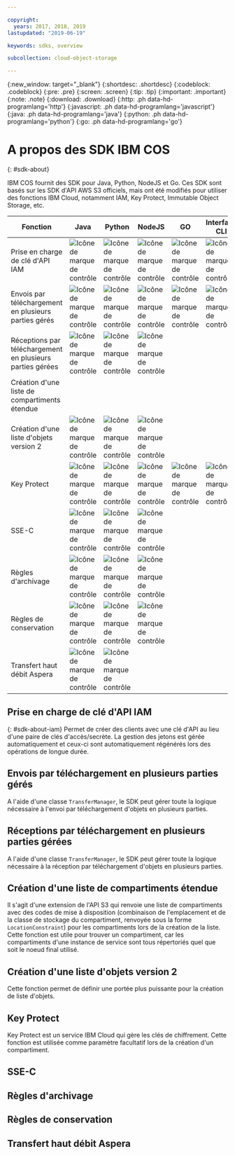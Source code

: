 ```yaml
---

copyright:
  years: 2017, 2018, 2019
lastupdated: "2019-06-19"

keywords: sdks, overview

subcollection: cloud-object-storage

---
```


{:new_window: target="_blank"}
{:shortdesc: .shortdesc}
{:codeblock: .codeblock}
{:pre: .pre}
{:screen: .screen}
{:tip: .tip}
{:important: .important}
{:note: .note}
{:download: .download} 
{:http: .ph data-hd-programlang='http'} 
{:javascript: .ph data-hd-programlang='javascript'} 
{:java: .ph data-hd-programlang='java'} 
{:python: .ph data-hd-programlang='python'}
{:go: .ph data-hd-programlang='go'}

# A propos des SDK IBM COS
{: #sdk-about}

IBM COS fournit des SDK pour Java, Python, NodeJS et Go. Ces SDK sont basés sur les SDK d'API AWS S3 officiels, mais ont été modifiés pour utiliser des fonctions IBM Cloud, notamment IAM, Key Protect, Immutable Object Storage, etc. 

| Fonction                    | Java                                              | Python                                            | NodeJS                                            | GO                                                | Interface CLI                                           |
|-----------------------------|---------------------------------------------------|---------------------------------------------------|---------------------------------------------------|---------------------------------------------------|---------------------------------------------------|
|Prise en charge de clé d'API IAM| ![Icône de marque de contrôle](../../icons/checkmark-icon.svg)| ![Icône de marque de contrôle](../../icons/checkmark-icon.svg)| ![Icône de marque de contrôle](../../icons/checkmark-icon.svg)| ![Icône de marque de contrôle](../../icons/checkmark-icon.svg)| ![Icône de marque de contrôle](../../icons/checkmark-icon.svg)|
|Envois par téléchargement en plusieurs parties gérés| ![Icône de marque de contrôle](../../icons/checkmark-icon.svg)| ![Icône de marque de contrôle](../../icons/checkmark-icon.svg)| ![Icône de marque de contrôle](../../icons/checkmark-icon.svg)| ![Icône de marque de contrôle](../../icons/checkmark-icon.svg)| ![Icône de marque de contrôle](../../icons/checkmark-icon.svg)|
|Réceptions par téléchargement en plusieurs parties gérées| ![Icône de marque de contrôle](../../icons/checkmark-icon.svg)| ![Icône de marque de contrôle](../../icons/checkmark-icon.svg)| ![Icône de marque de contrôle](../../icons/checkmark-icon.svg)|                                                   |                                                   |
|Création d'une liste de compartiments étendue|                                                   |                                                   |                                                   |                                                   |                                                   |
|Création d'une liste d'objets version 2| ![Icône de marque de contrôle](../../icons/checkmark-icon.svg)| ![Icône de marque de contrôle](../../icons/checkmark-icon.svg)| ![Icône de marque de contrôle](../../icons/checkmark-icon.svg)|                                                   |                                                   |
| Key Protect                 | ![Icône de marque de contrôle](../../icons/checkmark-icon.svg)| ![Icône de marque de contrôle](../../icons/checkmark-icon.svg)| ![Icône de marque de contrôle](../../icons/checkmark-icon.svg)| ![Icône de marque de contrôle](../../icons/checkmark-icon.svg)| ![Icône de marque de contrôle](../../icons/checkmark-icon.svg)|
| SSE-C                       | ![Icône de marque de contrôle](../../icons/checkmark-icon.svg)| ![Icône de marque de contrôle](../../icons/checkmark-icon.svg)| ![Icône de marque de contrôle](../../icons/checkmark-icon.svg)|                                                   |                                                   |
|Règles d'archivage| ![Icône de marque de contrôle](../../icons/checkmark-icon.svg)| ![Icône de marque de contrôle](../../icons/checkmark-icon.svg)| ![Icône de marque de contrôle](../../icons/checkmark-icon.svg)|                                                   |                                                   |
|Règles de conservation| ![Icône de marque de contrôle](../../icons/checkmark-icon.svg)| ![Icône de marque de contrôle](../../icons/checkmark-icon.svg)| ![Icône de marque de contrôle](../../icons/checkmark-icon.svg)|                                                   |                                                   |
|Transfert haut débit Aspera| ![Icône de marque de contrôle](../../icons/checkmark-icon.svg)| ![Icône de marque de contrôle](../../icons/checkmark-icon.svg)|                                                   |                                                   |                                                   |

## Prise en charge de clé d'API IAM
{: #sdk-about-iam}
Permet de créer des clients avec une clé d'API au lieu d'une paire de clés d'accès/secrète. La gestion des jetons est gérée automatiquement et ceux-ci sont automatiquement régénérés lors des opérations de longue durée. 
## Envois par téléchargement en plusieurs parties gérés
A l'aide d'une classe `TransferManager`, le SDK peut gérer toute la logique nécessaire à l'envoi par téléchargement d'objets en plusieurs parties. 
## Réceptions par téléchargement en plusieurs parties gérées
A l'aide d'une classe `TransferManager`, le SDK peut gérer toute la logique nécessaire à la réception par téléchargement d'objets en plusieurs parties. 
## Création d'une liste de compartiments étendue
Il s'agit d'une extension de l'API S3 qui renvoie une liste de compartiments avec des codes de mise à disposition (combinaison de l'emplacement et de la classe de stockage du compartiment, renvoyée sous la forme `LocationConstraint`) pour les compartiments lors de la création de la liste.  Cette fonction est utile pour trouver un compartiment, car les compartiments d'une instance de service sont tous répertoriés quel que soit le noeud final utilisé. 
## Création d'une liste d'objets version 2
Cette fonction permet de définir une portée plus puissante pour la création de liste d'objets. 
## Key Protect
Key Protect est un service IBM Cloud qui gère les clés de chiffrement. Cette fonction est utilisée comme paramètre facultatif lors de la création d'un compartiment. 
## SSE-C                      
## Règles d'archivage              
## Règles de conservation         
## Transfert haut débit Aspera 
